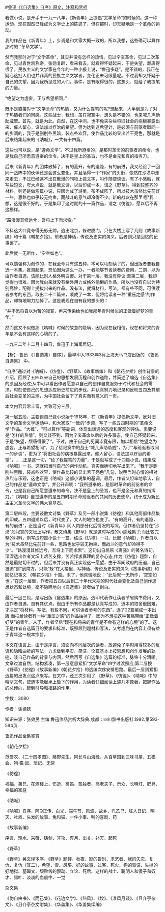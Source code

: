 #[鲁迅《《自选集》自序》原文、注释和赏析](https://www.vrrw.net/wx/9644.html)

我做小说，是开手于一九一八年，《新青年》上提倡“文学革命”的时候的。这一种运动，现在固然已经成为文学史上的陈迹了，但在那时，却无疑地是一个革命的运动。

我的作品在《新青年》上，步调是和大家大概一致的，所以我想，这些确可以算作那时的 “革命文学”。

然而我那时对于“文学革命”，其实并没有怎样的热情。见过辛亥革命，见过二次革命，见过袁世凯称帝，张勋复辟，看来看去，就看得怀疑起来，于是失望，颓唐得很了。民族主义的文学家在今年的一种小报上说，“鲁迅多疑”，是不错的，我正在疑心这批人们也并非真的民族主义文学者，变化正未可限量呢。不过我却又怀疑于自己的失望，因为我所见过的人们，事件，是有限得很的，这想头，就给了我提笔的力量。

“绝望之为虚妄，正与希望相同。”

既不是直接对于“文学革命”的热情，又为什么提笔的呢?想起来，大半倒是为了对于热情者们的同感。这些战士，我想，虽在寂寞中，想头是不错的，也来喊几声助助威罢。首先，就是为此。自然，在这中间，也不免夹杂些将旧社会的病根暴露出来，催人留心，设法加以疗治的希望。但为达到这希望计，是必须与前驱者取同一的步调的，我于是删削些黑暗，装点些欢容，使作品比较的显出若干亮色，那就是后来结集起来的《呐喊》，一共有十四篇。

这些也可以说，是“遵命文学”。不过我所遵奉的，是那时革命的前驱者的命令，也是我自己所愿意遵奉的命令，决不是皇上的圣旨，也不是金元和真的指挥刀。

后来《新青年》的团体散掉了，有的高升，有的退隐，有的前进，我又经验了一回同一战阵中的伙伴还是会这么变化，并且落得一个“作家”的头衔，依然在沙漠中走来走去，不过已经逃不出在散漫的刊物上做文字，叫作随便谈谈。有了小感触，就写些短文，夸大点说，就是散文诗，以后印成一本，谓之《野草》。得到较整齐的材料，则还是做短篇小说，只因为成了游勇，布不成阵了，所以技术虽然比先前好一些，思路也似乎较无拘束，而战斗的意气却冷得不少。新的战友在那里呢?我想，这是很不好的。于是集印了这时期的十一篇作品，谓之《彷徨》，愿以后不再这模样。

“路漫漫其修远兮，吾将上下而求索。”

不料这大口竟夸得无影无踪。逃出北京，躲进厦门，只在大楼上写了几则《故事新编》和十篇《朝花夕拾》。前者是神话，传说及史实的演义，后者则只是回忆的记事罢了。

此后就一无所作，“空空如也”。

可以勉强称为创作的，在我至今只有这五种，本可以顷刻读了的，但出版者要我自选一本集。推测起来，恐怕因为这么一办，一者能够节省读者的费用，二则，以为由作者自选，该能比别人格外明白罢。对于第一层，我没有异议;至第二层，我却觉得也很难。因为我向来就没有格外用力或格外偷懒的作品，所以也没有自以为特别高妙，配得上提拔出来的作品。没有法，就将材料，写法，都有些不同，可供读者参考的东西，取出二十二篇来，凑成了一本，但将给读者一种“重压之感”的作品，却特地竭力抽掉了。这是我现在自有我的想头的：

“并不愿将自以为苦的寂寞，再来传染给也如我那年青时候似的正做着好梦的青年。”

然而这又不似做那《呐喊》时候的故意的隐瞒，因为现在我相信，现在和将来的青年是不会有这样的心境的了。

一九三二年十二月十四日，鲁迅于上海寓居记。



【析】 鲁迅 《〈自选集〉自序》，最早印入1933年3月上海天马书店出版的 《鲁迅自选集》 中。

“自序”通过对《呐喊》、《彷徨》、《野草》、《故事新编》和《朝花夕拾》创作背景的介绍，回顾了五四以来自己的思想发展历程和创作道路，并简述了编选《自选集》的原因及经过;从中可以看出作者愿意以自己的创作自觉服务于时代和社会的需求，时刻使自己的思想适应历史前进的步伐，并认真努力地记录和反映五四及其前后社会变革的主潮，为中国社会留下了真实而有意义的一页。

本文内容异常丰富，大致可分三层。

第一层五段，主要谈自己做小说始于1918年，在《新青年》提倡新文学、反对旧文学的革命文学运动中，和大家取“一致的”步调，写了一些五四时期的“革命文学”作品。“大概”、“可以算作”等副词，体现出谦逊的态度和客观的评估。但要说是“怎样的热情”，则又谈不到，因为辛亥革命以后的许多事态，使自己怀疑起来，于是“失望，颓唐得很了”。不过，由于自己的见闻毕竟有限，加以相信“绝望之为虚妄，正与希望相同”，为了给寂寞中的战士“喊几声助助威”，为了“与前驱者取同一的步调”，更为了“将旧社会的病根暴露出来，催人留心，设法加以疗治的希望”，……正是这一切，“给了我提笔的力量”，于是就写成了十四篇小说，结集成《呐喊》一书。这就把当时自己的创作动机，真实而确切地写出来了。“我于是删削些黑暗，装点些欢容，使作品比较的显出若干亮色”几句，说明当时心情的相对热烈与乐观，这也正是《呐喊》这部小说集的基调。最后，作者又坦率地承认，自己的作品是“遵命文学”，并公开声明：“我所遵奉的，是那时革命的前驱者的命令，也是我自己所愿意遵奉的命令，决不是皇上的圣旨，也不是金元和真的指挥刀。”《呐喊》自觉遵奉的是五四时期革命前驱者的共同的历史使命，终于成为新民主主义革命文学的伟大奠基石。

第二层四段，主要谈散文诗集《野草》及另一部小说集《彷徨》和其他两部作品集的印成。五四退潮以后，时代变了，文人的地位也变了。“有的高升，有的退隐，有的前进”，正是当时《新青年》同人内部分化后情况的写照。但作者仍坚持在“沙漠”般寂寞的文坛上写作，散文诗集《野草》就是这时写成的小感触集子;而比较完整的材料，则写成短篇小说十一篇，结成《彷徨》一书。比起《呐喊》，作者自以为“技术虽然比先前好一些，思路也似乎较无拘束，而战斗的意气却冷得不少”。“路漫漫其修远兮，吾将上下而求索”。这句出自屈原《离骚》的著名诗句，深深透出作者文坛上艰苦支撑，苦苦探求真理的复杂心态;作为《彷徨》题辞，自然是最贴切不过的。但后来并没有真正实现这一愿望，由于军阀政府的压迫，自己被迫“逃”到南方，只能“躲”在大楼里，写神话、传说及史实的演义《故事新编》和回忆记事文 《朝花夕拾》十篇。末了，他诙谐地说： “此后就一无所作，‘空空如也’。”在这一层里，作者把五四以后到二十年代末期的时代社会变化及自己创作思想状态和处境，毫不隐瞒地向《自选集》读者做了剖白。

最后一层三段，是写出版《自选集》的原因。选印代表作让读者节省购书费用，又由作者自选，自有其优点。但由于所有作品都是认真写成的，选本的取舍很困难，才决定“将材料，写法，有些不同，可供读者参考的东西”，选了22篇编成一本出版;而把给读者有一种“重压之感”的作品抽掉了，因为不想把这种苦痛带给“正做着好梦”的青年。末了，作者坚信“现在和将来的青年是不会有这样的心境”的了。这正是作者自选篇目的要求和标准，既照顾到题材和写法，又考虑到在内容上须有益于青年这一根本宗旨。

本文在语言上，由于是序言，须面向不同层次的读者，故避免了平时用得较多的反语和隐晦曲折的写法，力求做到平实、简洁。全篇基本上按思想和创作发展的轨迹，谈自己作品的背景与内涵，然后再写《自选集》选篇的标准，脉络十分清晰。文章过渡自然，结构紧凑，第一层意思紧扣“文学革命”四字过渡照应;第二层按《野草》《彷徨》《故事新编》《朝花夕拾》的选编次序安排思路。最后一层则紧扣选篇的出发点这点来写。在文中，还三次引用了 《野草》、《彷徨》、《呐喊》中的精萃文句，使选本能起承上启下的作用，为读者仔细阅读上述几本原著，把握作品的总倾向，起到引导和指路的作用。

字数：3080

作者：谢德铣

知识来源：张效民 主编.鲁迅作品赏析大辞典.成都：四川辞书出版社.1992.第593-594页.

鲁迅作品全集鉴赏

《朝花夕拾》

范爱农、《二十四孝图》、藤野先生、阿长与山海经、从百草园到三味书屋、五猖会、狗·猫·鼠、琐记、无常

《仿徨》

祝福、弟兄、在酒楼上、伤逝、离婚、孤独者、高老夫子、示众、长明灯、肥皂、幸福的家庭

《呐喊》

《呐喊》自序、阿Q正传、白光、端午节、风波、故乡、孔乙己、狂人日记、明天、社戏、头发的故事、兔和猫、一件小事、鸭的喜剧、药

《故事新编》

序言、理水、采薇、铸剑、非攻、奔月、出关、补天、起死

《野草》

《野草》英文译本序、《野草》题辞、秋夜、影的告别、求乞者、我的失恋、复仇、复仇〔其二〕、希望、雪、风筝、好的故事、过客、死火、狗的驳诘、失掉的好地狱、墓碣文、颓败线的颤动、立论、死后、这样的战士、聪明人和傻子和奴才、腊叶、淡淡的血痕中、一觉

杂文集

《伪自由书》、《而己集》、《花边文学》、《热风》、《坟》、《准风月谈》、《且介亭杂文》、《且介亭杂文附集》、《华盖集》、《华盖集续编》

